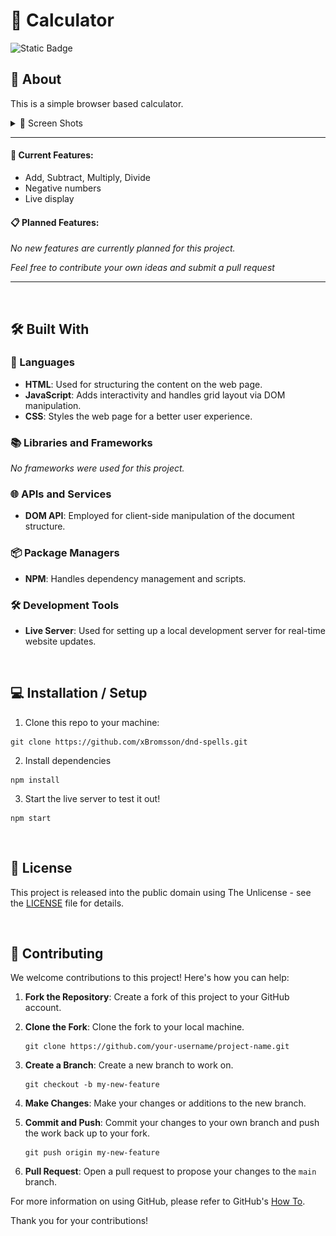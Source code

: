 # 🧮 Calculator

![Static Badge](https://img.shields.io/badge/status%3A-Stable_Beta-green)

## 📖 About

This is a simple browser based calculator.

<details>
  <summary>📸 Screen Shots</summary>

![screenshot_1](./assets/screenshots/calculator-screenshot.PNG)

</details>

---

#### 🌟 Current Features:

- Add, Subtract, Multiply, Divide
- Negative numbers
- Live display

#### 📋 Planned Features:

_No new features are currently planned for this project._

_Feel free to contribute your own ideas and submit a pull request_

---

&nbsp;<br>

## 🛠️ Built With

### 📝 Languages

- **HTML**: Used for structuring the content on the web page.
- **JavaScript**: Adds interactivity and handles grid layout via DOM manipulation.
- **CSS**: Styles the web page for a better user experience.

### 📚 Libraries and Frameworks

_No frameworks were used for this project._

### 🌐 APIs and Services

- **DOM API**: Employed for client-side manipulation of the document structure.

### 📦 Package Managers

- **NPM**: Handles dependency management and scripts.

### 🛠️ Development Tools

- **Live Server**: Used for setting up a local development server for real-time website updates.

&nbsp;<br>

## 💻 Installation / Setup

1. Clone this repo to your machine:

```
git clone https://github.com/xBromsson/dnd-spells.git
```

2. Install dependencies

```
npm install
```

3. Start the live server to test it out!

```
npm start
```

&nbsp;<br>

## 📜 License

This project is released into the public domain using The Unlicense - see the [LICENSE](https://choosealicense.com/licenses/unlicense/) file for details.

&nbsp;<br>

## 🤝 Contributing

We welcome contributions to this project! Here's how you can help:

1. **Fork the Repository**: Create a fork of this project to your GitHub account.

2. **Clone the Fork**: Clone the fork to your local machine.

   ```
   git clone https://github.com/your-username/project-name.git
   ```

3. **Create a Branch**: Create a new branch to work on.

   ```
   git checkout -b my-new-feature
   ```

4. **Make Changes**: Make your changes or additions to the new branch.

5. **Commit and Push**: Commit your changes to your own branch and push the work back up to your fork.

   ```
   git push origin my-new-feature
   ```

6. **Pull Request**: Open a pull request to propose your changes to the `main` branch.

For more information on using GitHub, please refer to GitHub's [How To](https://docs.github.com/en/github/collaborating-with-issues-and-pull-requests).

Thank you for your contributions!
